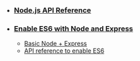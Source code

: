 - ### [Node.js API Reference](https://nodejs.org/api/)

- ### [Enable ES6 with Node and Express](https://www.freecodecamp.org/news/how-to-enable-es6-and-beyond-syntax-with-node-and-express-68d3e11fe1ab/#tl-dr) 
  - [Basic Node + Express](https://www.codementor.io/olawalealadeusi896/building-simple-api-with-es6-krn8xx3k6)
  - [API reference to enable ES6](https://nodejs.org/api/esm.html)